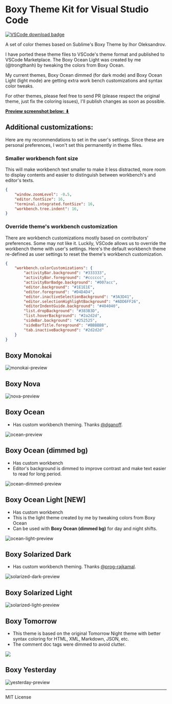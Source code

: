 # Boxy Theme Kit for Visual Studio Code
[![VSCode download badge](https://img.shields.io/visual-studio-marketplace/i/trongthanh.theme-boxythemekit?logo=visual-studio-code)](https://marketplace.visualstudio.com/items?itemName=trongthanh.theme-boxythemekit)

A set of color themes based on Sublime's Boxy Theme by Ihor Oleksandrov.

I have ported these theme files to VSCode's theme format and published to VSCode Marketplace. The Boxy Ocean Light was created by me (@trongthanh) by tweaking the colors from Boxy Ocean.

My current themes, Boxy Ocean dimmed (for dark mode) and Boxy Ocean Light (light mode) are getting extra work bench customizations and syntax color tweaks.

For other themes, please feel free to send PR (please respect the original theme, just fix the coloring issues), I'll publish changes as soon as possible.

[**Preview screenshot below: ⬇**](#boxy-monokai)

## Additional customizations:

Here are my recommendations to set in the user's settings. Since these are personal preferences, I won't set this permanently in theme files.

### Smaller workbench font size

This will make workbench text smaller to make it less distracted, more room to display contents and easier to distinguish between workbench's and editor's texts.

```json
{
	"window.zoomLevel": -0.5,
	"editor.fontSize": 16,
	"terminal.integrated.fontSize": 16,
	"workbench.tree.indent": 16,
}
```

### Override theme's workbench customization

There are workbench customizations mostly based on contributors' preferences. Some may not like it. Luckily, VSCode allows us to override the workbench theme with user's settings. Here's the default workbench theme re-defined as user settings to reset the theme's workbench customization.

```json
{
	"workbench.colorCustomizations": {
		"activityBar.background": "#333333",
		"activityBar.foreground": "#cccccc",
		"activityBarBadge.background": "#007acc",
		"editor.background": "#1E1E1E",
		"editor.foreground": "#D4D4D4",
		"editor.inactiveSelectionBackground": "#3A3D41",
		"editor.selectionHighlightBackground": "#ADD6FF26",
		"editorIndentGuide.background": "#404040",
		"list.dropBackground": "#383B3D",
		"list.hoverBackground": "#2a2d2d",
		"sideBar.background": "#252525",
		"sideBarTitle.foreground": "#BBBBBB",
		"tab.inactiveBackground": "#2d2d2d"
	}
}
```

## Boxy Monokai

![monokai-preview](https://raw.githubusercontent.com/trongthanh/vscode-boxythemekit/main/images/monokai-preview.png)

## Boxy Nova

![nova-preview](https://raw.githubusercontent.com/trongthanh/vscode-boxythemekit/main/images/nova-preview.png)

## Boxy Ocean

- Has custom workbench theming. Thanks [@dganoff](https://github.com/dganoff).

![ocean-preview](https://raw.githubusercontent.com/trongthanh/vscode-boxythemekit/main/images/ocean-preview.png)

## Boxy Ocean (dimmed bg)

- Has custom workbench
- Editor's background is dimmed to improve contrast and make text easier to read for long period.

![ocean-dimmed-preview](https://raw.githubusercontent.com/trongthanh/vscode-boxythemekit/main/images/ocean-dimmed-preview.png)


## Boxy Ocean Light [NEW]

- Has custom workbench
- This is the light theme created by me by tweaking colors from Boxy Ocean
- Can be used with **Boxy Ocean (dimmed bg)** for day and night shifts.

![ocean-light-preview](https://raw.githubusercontent.com/trongthanh/vscode-boxythemekit/main/images/ocean-light-preview.png)


## Boxy Solarized Dark

- Has custom workbench theming. Thanks [@prog-rajkamal](https://github.com/prog-rajkamal).

![solarized-dark-preview](https://raw.githubusercontent.com/trongthanh/vscode-boxythemekit/main/images/solarized-dark-preview.png)

## Boxy Solarized Light

![solarized-light-preview](https://raw.githubusercontent.com/trongthanh/vscode-boxythemekit/main/images/solarized-light-preview.png)

## Boxy Tomorrow

- This theme is based on the original Tomorrow Night theme with better syntax coloring for HTML, XML, Markdown, JSON, etc.
- The comment doc tags were dimmed to avoid clutter.

![](https://raw.githubusercontent.com/trongthanh/vscode-boxythemekit/main/images/tomorrow-night-preview.png)

## Boxy Yesterday

![yesterday-preview](https://raw.githubusercontent.com/trongthanh/vscode-boxythemekit/main/images/yesterday-preview.png)

---

MIT License
